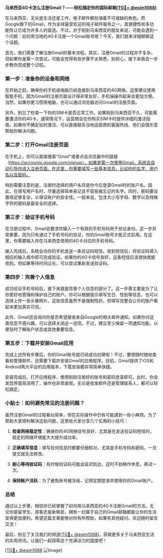 **马来西亚4G卡怎么注册Gmail？——轻松搞定你的国际邮箱[[TG💪+ @esim1088](https://t.me/s/esim1088)]**

在马来西亚，无论是生活还是工作，电子邮件都扮演着不可或缺的角色。而Google旗下的Gmail，作为全球最受欢迎的电子邮件服务之一，其便捷性和多功能性让它成为许多人的首选。不过，对于刚到马来西亚的朋友来说，可能会遇到一个问题：如何用当地的4G卡注册一个Gmail账号呢？今天，我们就来详细聊聊这个话题。

首先，我们需要了解注册Gmail的基本流程。其实，注册Gmail的过程并不复杂，但如果你是第一次尝试，可能会觉得有些步骤不太熟悉。别担心，接下来我会一步步教你完成整个过程。

### 第一步：准备你的设备和网络

在开始之前，确保你的手机或电脑已经连接到马来西亚的4G网络。这里建议使用智能手机，因为Gmail的注册页面设计得非常友好，手机端操作起来会更加方便。当然，如果你更习惯用电脑，也可以通过浏览器访问Gmail的注册页面。

另外，别忘了检查一下你的SIM卡是否正常工作。如果刚到马来西亚不久，可能需要激活你的4G卡。通常情况下，运营商会在你购买SIM卡时提供详细的激活指南。如果你不确定如何激活，可以直接联系当地运营商的客服热线，他们会很乐意帮助你解决问题。

### 第二步：打开Gmail注册页面

在手机上，你可以直接搜索“Gmail”或者点击浏览器中的链接（https://accounts.google.com/signup）。如果是第一次使用Gmail，系统会自动引导你进入注册页面。在这里，你需要填写一些基本信息，比如你的名字、用户名以及密码。

特别需要注意的是，注册时选择的用户名将是你今后登录Gmail时的账户名。因此，在填写用户名时，尽量选择简单易记且不容易被忘记的名字。同时，密码要设置得足够复杂，以保证账户的安全性。一般来说，包含大小写字母、数字以及特殊字符的密码是最安全的选择。

### 第三步：验证手机号码

在注册过程中，Gmail会要求你输入一个有效的手机号码用于验证身份。这一步非常重要，因为只有通过了手机号码的验证，你的Gmail账号才能正式启用。在这里，你需要输入你在马来西亚使用的4G卡对应的手机号码。

输入完成后，系统会向你的手机发送一条验证码短信。收到短信后，将验证码填入相应的输入框中即可完成验证。如果你的4G卡信号良好，这条短信应该很快就能收到。但如果等待时间过长，可以尝试重新发送验证码。

### 第四步：完善个人信息

成功验证手机号码后，接下来就是完善个人信息的部分了。这一步骤主要是为了让你更好地管理和保护自己的账户。你可以根据提示填写生日、性别等信息，也可以选择上传一张头像照片。这些信息虽然不是强制性的，但填写完整会让你的账户看起来更加真实可信。

此外，Gmail还会询问你是否希望接收来自Google的相关邮件通知。如果你对这类信息不感兴趣，可以选择关闭这一选项。不过，建议至少保留一项通知功能，以便及时了解账户状态或其他重要信息。

### 第五步：下载并安装Gmail应用

完成上述所有步骤后，你的Gmail账号就已经成功创建啦！不过，要想随时随地查看和管理邮件，还需要下载并安装Gmail的应用程序。目前，Gmail提供了iOS和Android两大平台的应用版本，下载安装都非常简单快捷。

安装完成后，打开应用程序，使用刚刚注册好的账号和密码登录即可。此时，你会发现界面简洁明了，操作也非常直观。无论是收发邮件还是管理联系人，都可以轻松搞定。

### 小贴士：如何避免常见的注册问题？

虽然注册Gmail的过程看似简单，但在实际操作中仍有可能遇到一些小麻烦。为了帮助大家顺利解决这些问题，这里给大家分享几个实用的小技巧：

1. **检查网络稳定性**：确保你的4G网络信号良好，尤其是在发送验证码短信时，稳定的网络环境能大大提升成功率。
   
2. **正确填写信息**：填写任何信息时都要仔细核对，尤其是手机号码和密码，一旦提交就无法修改。

3. **耐心等待验证码**：有时候验证码可能会延迟到达，这时不妨稍作休息，再试一次。

4. **保持账户活跃**：为了避免账号被冻结，记得定期登录并使用你的Gmail账户。

### 总结

通过以上步骤，相信你已经掌握了如何用马来西亚的4G卡注册Gmail的方法。无论你是留学生、游客还是新移民，拥有一封属于自己的Gmail邮箱都能让你的生活变得更加便利。希望这篇文章能够对你有所帮助，如果有其他疑问，欢迎随时留言交流！

最后，别忘了关注我们的频道[[TG💪+ @esim1088](https://t.me/s/esim1088)]，获取更多关于马来西亚生活的实用资讯。让我们一起探索这个充满活力的国度吧！

[[TG💪+ @esim1088](https://t.me/s/esim1088) ![Image](https://i.postimg.cc/4NQfJmqS/Snipaste-2025-05-13-00-14-12.png)]